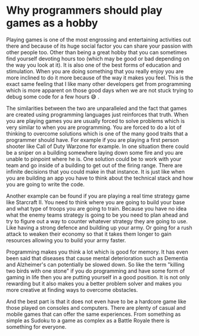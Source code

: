 # Why programmers should play games as a hobby

Playing games is one of the most engrossing and entertaining activities out there and because of its huge social factor you can share your passion with other people too. Other than being a great hobby that you can sometimes find yourself devoting hours too (which may be good or bad depending on the way you look at it). It is also one of the best forms of education and stimulation. When you are doing something that you really enjoy you are more inclined to do it more because of the way it makes you feel. This is the exact same feeling that I like many other developers get from programming which is more apparent on those good days when we are not stuck trying to debug some code for a few hours 😅 .

The similarities between the two are unparalleled and the fact that games are created using programming languages just reinforces that truth. When you are playing games you are usually forced to solve problems which is very similar to when you are programming. You are forced to do a lot of thinking to overcome solutions which is one of the many good traits that a programmer should have. For example if you are playing a first person shooter like Call of Duty Warzone for example. In one situation there could be a sniper on a building somewhere laying down some fire and you are unable to pinpoint where he is. One solution could be to work with your team and go inside of a building to get out of the firing range. There are infinite decisions that you could make in that instance. It is just like when you are building an app you have to think about the technical stack and how you are going to write the code.

Another example can be found if you are playing a real time strategy game like Starcraft II. You need to think where you are going to build your base and what type of troops you are going to train. Because you have no idea what the enemy teams strategy is going to be you need to plan ahead and try to figure out a way to counter whatever strategy they are going to use. Like having a strong defence and building up your army. Or going for a rush attack to weaken their economy so that it takes them longer to gain resources allowing you to build your army faster.

Programming makes you think a lot which is good for memory. It has even been said that diseases that cause mental deterioration such as Dementia and Alzheimer's can potentially be slowed down. So like the term "killing two birds with one stone" if you do programming and have some form of gaming in life then you are putting yourself in a good position. It is not only rewarding but it also makes you a better problem solver and makes you more creative at finding ways to overcome obstacles.

And the best part is that it does not even have to be a hardcore game like those played on consoles and computers. There are plenty of casual and mobile games that can offer the same experiences. From something as simple as Sudoku to a game as complex as a Battle Royale there is something for everyone.
